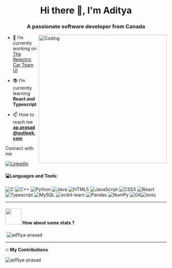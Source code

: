 
<h1 align="center">Hi there 👋, I'm Aditya</h1>
<h3 align="center">A passionate software developer from Canada</h3>

<img align="right" alt="Coding" width="400" src="https://i.pinimg.com/originals/6e/a5/fd/6ea5fd598477f4eb62253fc3004039ca.gif">

- 🔭 I’m currently working on [The Relectric Car Team UI](https://github.com/relectric-car-team/user-interface)

- 📚 I’m currently learning **React and Typescript**

- 📫 How to reach me **ap.prasad@outlook.com**

Connect with me

[![LinkedIn](https://img.shields.io/badge/linkedin-%230077B5.svg?style=for-the-badge&logo=linkedin&logoColor=white)]( https://www.linkedin.com/in/aditya-prasad-315264183/)

#### 💻Languages and Tools:
![C](https://img.shields.io/badge/c-%2300599C.svg?style=for-the-badge&logo=c&logoColor=white) ![C++](https://img.shields.io/badge/c++-%2300599C.svg?style=for-the-badge&logo=c%2B%2B&logoColor=white) ![Python](https://img.shields.io/badge/python-3670A0?style=for-the-badge&logo=python&logoColor=ffdd54) ![Java](https://img.shields.io/badge/Java-ED8B00?style=for-the-badge&logo=openjdk&logoColor=white) ![HTML5](https://img.shields.io/badge/html5-%23E34F26.svg?style=for-the-badge&logo=html5&logoColor=white) ![JavaScript](https://img.shields.io/badge/javascript-%23323330.svg?style=for-the-badge&logo=javascript&logoColor=%23F7DF1E) ![CSS3](https://img.shields.io/badge/css3-%231572B6.svg?style=for-the-badge&logo=css3&logoColor=white) ![React](https://img.shields.io/badge/React-20232A?style=for-the-badge&logo=react&logoColor=61DAFB) ![Typescript](https://img.shields.io/badge/TypeScript-007ACC?style=for-the-badge&logo=typescript&logoColor=white) ![MySQL](https://img.shields.io/badge/MySQL-00000F?style=for-the-badge&logo=mysql&logoColor=white) ![scikit-learn](https://img.shields.io/badge/scikit--learn-%23F7931E.svg?style=for-the-badge&logo=scikit-learn&logoColor=white) ![Pandas](https://img.shields.io/badge/pandas-%23150458.svg?style=for-the-badge&logo=pandas&logoColor=white) ![NumPy](https://img.shields.io/badge/numpy-%23013243.svg?style=for-the-badge&logo=numpy&logoColor=white) ![Git](https://img.shields.io/badge/GIT-E44C30?style=for-the-badge&logo=git&logoColor=white)![Ionic](https://img.shields.io/badge/Ionic-3880FF?style=for-the-badge&logo=ionic&logoColor=white)

-----------------------
#### <img src="https://media.giphy.com/media/VgCDAzcKvsR6OM0uWg/giphy.gif" width="50"> How about some stats ?

<p>&nbsp;<img align="center" src="https://github-readme-stats.vercel.app/api?username=ad1tya-prasad&show_icons=true&theme=dark&locale=en" alt="ad1tya-prasad" /></p>

-----------------------
🔥 **My Contributions**
<p><img align="center" src="https://github-readme-streak-stats.herokuapp.com/?user=ad1tya-prasad&theme=dark" alt="ad1tya-prasad" /></p>

